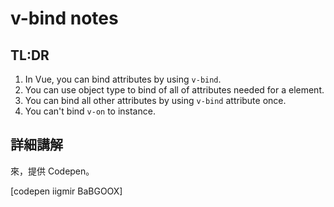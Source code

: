 # v-bind notes

## TL:DR

1. In Vue, you can bind attributes by using `v-bind`.
2. You can use object type to bind of all of attributes needed for a element.
3. You can bind all other attributes by using `v-bind` attribute once.
4. You can't bind `v-on` to instance.

## 詳細講解

來，提供 Codepen。

[codepen iigmir BaBGOOX]
